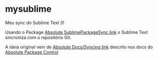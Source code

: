 # mysublime
Meu sync do Sublime Text 3!

Usando o Package [Absolute Sublime​Package​Sync link](https://packagecontrol.io/packages/SublimePackageSync) o Sublime Text sincroniza com o repositório Git.

A ideia original vem de [Absolute Docs/Syncing link](https://packagecontrol.io/docs/syncing) descrito nos docs do [Absolute Package Control](https://packagecontrol.io/) 
